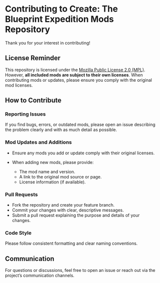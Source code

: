 # Contributing to Create: The Blueprint Expedition Mods Repository

Thank you for your interest in contributing!

## License Reminder

This repository is licensed under the [Mozilla Public License 2.0 (MPL)](https://www.mozilla.org/en-US/MPL/2.0/). However, **all included mods are subject to their own licenses**. When contributing mods or updates, please ensure you comply with the original mod licenses.

## How to Contribute

### Reporting Issues

If you find bugs, errors, or outdated mods, please open an issue describing the problem clearly and with as much detail as possible.

### Mod Updates and Additions

* Ensure any mods you add or update comply with their original licenses.
* When adding new mods, please provide:

  * The mod name and version.
  * A link to the original mod source or page.
  * License information (if available).

### Pull Requests

* Fork the repository and create your feature branch.
* Commit your changes with clear, descriptive messages.
* Submit a pull request explaining the purpose and details of your changes.

### Code Style

Please follow consistent formatting and clear naming conventions.

## Communication

For questions or discussions, feel free to open an issue or reach out via the project’s communication channels.


